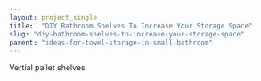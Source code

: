 ```yaml
---
layout: project_single
title:  "DIY Bathroom Shelves To Increase Your Storage Space"
slug: "diy-bathroom-shelves-to-increase-your-storage-space"
parent: "ideas-for-towel-storage-in-small-bathroom"
---
```

Vertial pallet shelves
